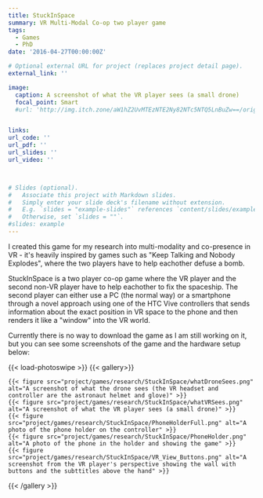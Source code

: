 ```yaml
---
title: StuckInSpace
summary: VR Multi-Modal Co-op two player game
tags:
  - Games
  - PhD
date: '2016-04-27T00:00:00Z'

# Optional external URL for project (replaces project detail page).
external_link: ''

image:
  caption: A screenshot of what the VR player sees (a small drone)
  focal_point: Smart
  #url: 'http://img.itch.zone/aW1hZ2UvMTEzNTE2Ny82NTc5NTQ5LnBuZw==/original/R%2BkCLj.png'


links:
url_code: ''
url_pdf: ''
url_slides: ''
url_video: ''



# Slides (optional).
#   Associate this project with Markdown slides.
#   Simply enter your slide deck's filename without extension.
#   E.g. `slides = "example-slides"` references `content/slides/example-slides.md`.
#   Otherwise, set `slides = ""`.
#slides: example
---
```


I created this game for my research into multi-modality and co-presence in VR - it's heavily inspired by games such as "Keep Talking and Nobody Explodes", where the two players have to help eachother defuse a bomb.

StuckInSpace is a two player co-op game where the VR player and the second non-VR player have to help eachother to fix the spaceship. The second player can either use a PC (the normal way) or a smartphone through a novel approach using one of the HTC Vive controllers that sends information about the exact position in VR space to the phone and then renders it like a "window" into the VR world.

Currently there is no way to download the game as I am still working on it, but you can see some screenshots of the game and the hardware setup below:

<!--![The VR player is in the cockpit of the spaceship and has to fix the spaceship while the second player is in the control room and has to help him.](PhoneHolder.png)-->
{{< load-photoswipe >}}
{{< gallery>}}

    {{< figure src="project/games/research/StuckInSpace/whatDroneSees.png" alt="A screenshot of what the drone sees (the VR headset and controller are the astronaut helmet and glove)" >}}
    {{< figure src="project/games/research/StuckInSpace/whatVRSees.png" alt="A screenshot of what the VR player sees (a small drone)" >}}
    {{< figure src="project/games/research/StuckInSpace/PhoneHolderFull.png" alt="A photo of the phone holder on the controller" >}}
    {{< figure src="project/games/research/StuckInSpace/PhoneHolder.png" alt="A photo of the phone in the holder and showing the game" >}}
    {{< figure src="project/games/research/StuckInSpace/VR_View_Buttons.png" alt="A screenshot from the VR player's perspective showing the wall with buttons and the subttitles above the hand" >}}
   

{{< /gallery >}}
